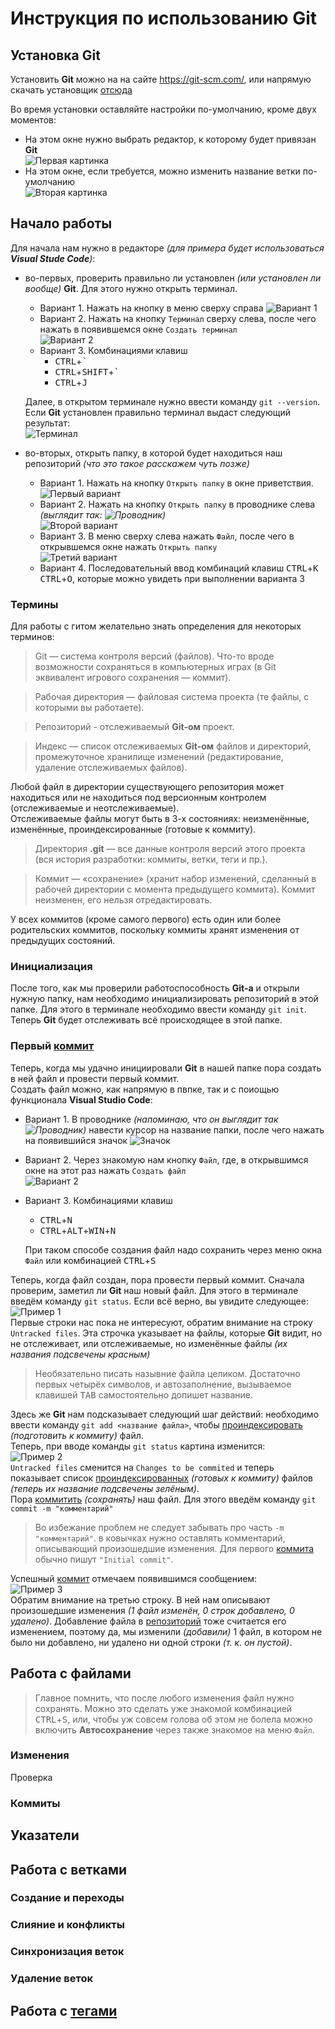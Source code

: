# Инструкция по использованию **Git**
## Установка **Git**
Установить **Git** можно на на сайте <https://git-scm.com/>, или напрямую скачать установщик [отсюда](https://github.com/git-for-windows/git/releases/download/v2.42.0.windows.2/Git-2.42.0.2-64-bit.exe)

Во время установки оставляйте настройки по-умолчанию, кроме двух моментов:  
* На этом окне нужно выбрать редактор, к которому будет привязан **Git**  
![Первая картинка](Картинки\Первый.png)
* На этом окне, если требуется, можно изменить название ветки по-умолчанию  
![Вторая картинка](Картинки\Второй.png)
## Начало работы
Для начала нам нужно в редакторе *(для примера будет использоваться **Visual Stude Code**)*: 
* во-первых, проверить правильно ли установлен *(или установлен ли вообще)* **Git**. Для этого нужно открыть терминал.
    * Вариант 1. Нажать на кнопку в меню сверху справа ![Вариант 1](Картинки\ТермВариант1.png)
    * Вариант 2. Нажать на кнопку `Терминал` сверху слева, после чего нажать в появившемся окне `Создать терминал`  
    ![Вариант 2](Картинки\ТермВариант2.png)
    * Вариант 3. Комбинациями клавиш 
        * <kbd>CTRL</kbd>+<kbd>`</kbd>
        * <kbd>CTRL</kbd>+<kbd>SHIFT</kbd>+<kbd>`</kbd>
        * <kbd>CTRL</kbd>+<kbd>J</kbd>
        
    Далее, в открытом терминале нужно ввести команду `git --version`. Если **Git** установлен правильно терминал выдаст следующий результат:  
![Терминал](Картинки\Терминал.png)
* во-вторых, открыть папку, в которой будет находиться наш репозиторий *(что это такое расскажем чуть позже)*  
    * Вариант 1. Нажать на кнопку `Открыть папку` в окне приветствия.  
![Первый вариант](Картинки\Вариант1.png)
    * Вариант 2. Нажать на кнопку `Открыть папку` в проводнике слева *(выглядит так: ![Проводник](Картинки\Проводник.png))*  
![Второй вариант](Картинки\Вариант2.png)
    * Вариант 3. В меню сверху слева нажать `Файл`, после чего в открывшемся окне нажать `Открыть папку`  
![Третий вариант](Картинки\Вариант3.png)
    * Вариант 4. Последовательный ввод комбинаций клавиш <kbd>CTRL</kbd>+<kbd>K</kbd> <kbd>CTRL</kbd>+<kbd>O</kbd>, которые можно увидеть при выполнении варианта 3
### <a id="terms">Термины</a>
Для работы с гитом желательно знать определения для некоторых терминов:
> Git — система контроля версий (файлов). Что-то вроде возможности сохраняться в компьютерных играх (в Git эквивалент игрового сохранения — коммит).

> Рабочая директория — файловая система проекта (те файлы, с которыми вы работаете).

> Репозиторий - отслеживаемый **Git-ом** проект.

> Индекс — список отслеживаемых **Git-ом** файлов и директорий, промежуточное хранилище изменений (редактирование, удаление отслеживаемых файлов).

Любой файл в директории существующего репозитория может находиться или не находиться под версионным контролем (отслеживаемые и неотслеживаемые).  
Отслеживаемые файлы могут быть в 3-х состояниях: неизменённые, изменённые, проиндексированные (готовые к коммиту).

> Директория **.git** — все данные контроля версий этого проекта (вся история разработки: коммиты, ветки, теги и пр.).

> Коммит — «сохранение» (хранит набор изменений, сделанный в рабочей директории с момента предыдущего коммита). Коммит неизменен, его нельзя отредактировать.

У всех коммитов (кроме самого первого) есть один или более родительских коммитов, поскольку коммиты хранят изменения от предыдущих состояний.
### Инициализация
После того, как мы проверили работоспособность **Git-a** и открыли нужную папку, нам необходимо инициализировать репозиторий в этой папке. Для этого в терминале необходимо ввести команду `git init`. Теперь **Git** будет отслеживать всё происходящее в этой папке.
### Первый [коммит](#terms)
Теперь, когда мы удачно инициировали **Git** в нашей папке пора создать в ней файл и провести первый коммит.  
Создать файл можно, как напрямую в пвпке, так и с поиощью функционала **Visual Studio Code**:
* Вариант 1. В проводнике *(напоминаю, что он выглядит так ![Проводник](Картинки\Проводник.png))* навести курсор на название папки, после чего нажать на появившийся значок ![Значок](Картинки\Значок.png)
* Вариант 2. Через знакомую нам кнопку `Файл`, где, в открывшимся окне на этот раз нажать `Создать файл`  
![Вариант 2](Картинки\ФайлВар2.png)
* Вариант 3. Комбинациями клавиш
    * <kbd>CTRL</kbd>+<kbd>N</kbd>
    * <kbd>CTRL</kbd>+<kbd>ALT</kbd>+<kbd>WIN</kbd>+<kbd>N</kbd>  

    При таком способе создания файл надо сохранить через меню окна `Файл` или комбинацией <kbd>CTRL</kbd>+<kbd>S</kbd>

Теперь, когда файл создан, пора провести первый коммит. Сначала проверим, заметил ли **Git** наш новый файл. Для этого в терминале введём команду `git status`. Если всё верно, вы увидите следующее:  
![Пример 1](Картинки\Пример1.png)  
Первые строки нас пока не интересуют, обратим внимание на строку `Untracked files`. Эта строчка указывает на файлы, которые **Git** видит, но не отслеживает, или отслеживаемые, но изменённые файлы *(их названия подсвечены красным)*  
> Необязательно писать назывние файла целиком. Достаточно первых четырёх символов, и автозаполнение, вызываемое клавишей <kbd>TAB</kbd> самостоятельно допишет название.  

Здесь же **Git** нам подсказывает следующий шаг действий: необходимо ввести команду `git add <название файла>`, чтобы [проиндексировать](#terms) *(подготовить к коммиту)* файл.  
Теперь, при вводе команды `git status` картина изменится:  
![Пример 2](Картинки\Пример2.png)  
`Untracked files` сменится на `Changes to be commited` и теперь показывает список [проиндексированных](#terms) *(готовых к коммиту)* файлов *(теперь их название подсвечены зелёным)*.  
Пора [коммитить](#terms) *(сохранять)* наш файл. Для этого введём команду `git commit -m "комментарий"`
> Во избежание проблем не следует забывать про часть `-m "комментарий"`. в ковычках нужно оставлять комментарий, описывающий произошедшие изменения. Для первого [коммита](#terms) обычно пишут `"Initial commit"`.

Успешный [коммит](#terms) отмечаем появившимся сообщением:  
![Пример 3](Картинки\Пример3.png)  
Обратим внимание на третью строку. В ней нам описывают произошедшие изменения *(1 файл изменён, 0 строк добавлено, 0 удалено)*. Добавление файла в [репозиторий](#terms) тоже считается его изменением, поэтому да, мы изменили *(добавили)* 1 файл, в котором не было ни добавлено, ни удалено ни одной строки *(т. к. он пустой)*.
## Работа с файлами
> Главное помнить, что после любого изменения файл нужно сохранять. Можно это сделать уже знакомой комбинацией <kbd>CTRL</kbd>+<kbd>S</kbd>, или, чтобы уж совсем голова об этом не болела можно включить **Автосохранение** через также знакомое на меню `Файл`.
### Изменения
Проверка
### Коммиты
## <a id="Указатели">Указатели</a>
## Работа с ветками
### Создание и переходы
### Слияние и конфликты
### Синхронизация веток
### Удаление веток
## Работа с [тегами](#Указатели)